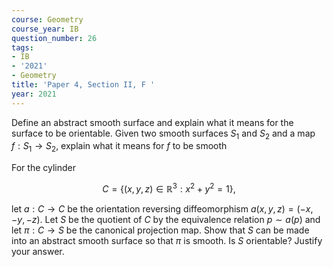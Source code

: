 ```yaml
---
course: Geometry
course_year: IB
question_number: 26
tags:
- IB
- '2021'
- Geometry
title: 'Paper 4, Section II, F '
year: 2021
---
```




Define an abstract smooth surface and explain what it means for the surface to be orientable. Given two smooth surfaces $S_{1}$ and $S_{2}$ and a map $f: S_{1} \rightarrow S_{2}$, explain what it means for $f$ to be smooth

For the cylinder

$$C=\left\{(x, y, z) \in \mathbb{R}^{3}: x^{2}+y^{2}=1\right\},$$

let $a: C \rightarrow C$ be the orientation reversing diffeomorphism $a(x, y, z)=(-x,-y,-z)$. Let $S$ be the quotient of $C$ by the equivalence relation $p \sim a(p)$ and let $\pi: C \rightarrow S$ be the canonical projection map. Show that $S$ can be made into an abstract smooth surface so that $\pi$ is smooth. Is $S$ orientable? Justify your answer.